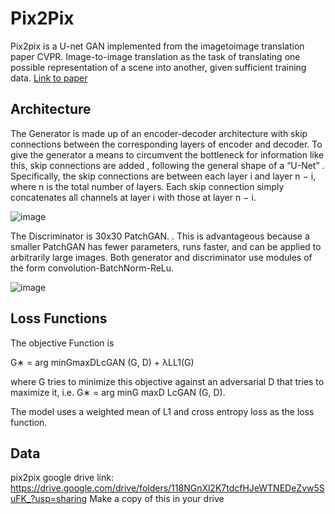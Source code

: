 
# Pix2Pix

Pix2pix is a U-net GAN implemented from the imagetoimage translation paper CVPR. Image-to-image translation
as the task of translating one possible representation of a
scene into another, given sufficient training data.  [Link to paper](https://arxiv.org/pdf/1611.07004.pdf) 

## Architecture
The Generator is made up of an encoder-decoder architecture with skip connections between the corresponding layers of encoder and decoder. To give the generator a means to circumvent the bottleneck for information like this, skip connections are added , following the general shape of a “U-Net” . Specifically, the
skip connections are  between each layer i and layer n − i,
where n is the total number of layers. Each skip connection simply concatenates all channels at layer i with those
at layer n − i.


![image](https://user-images.githubusercontent.com/84932711/146767550-9e37105d-4008-421b-8e5c-f76b773dbcff.png)


The Discriminator is 30x30 PatchGAN. . This is advantageous because a smaller PatchGAN has fewer parameters, runs faster, and can be applied to arbitrarily large images. 
Both generator and discriminator use modules of the form convolution-BatchNorm-ReLu. 


![image](https://user-images.githubusercontent.com/84932711/146768014-29bb4788-25ed-4cb9-b363-e09f496701e6.png)




## Loss Functions

The objective Function is


G∗ = arg minGmaxDLcGAN (G, D) + λLL1(G) 

where G tries to minimize this objective against an adversarial D that tries to maximize it, i.e. G∗ =
arg minG maxD LcGAN (G, D).

The model uses a weighted mean of L1 and cross entropy loss as the loss function.  

## Data
pix2pix google drive link: https://drive.google.com/drive/folders/118NGnXl2K7tdcfHJeWTNEDeZvw5SuFK_?usp=sharing
Make a copy of this in your drive
